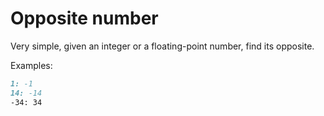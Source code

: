 # Opposite number

Very simple, given an integer or a floating-point number, find its opposite.

Examples:

```md
1: -1
14: -14
-34: 34
```
